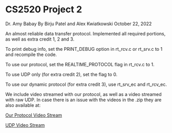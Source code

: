 # CS2520 Project 2
Dr. Amy Babay
By Birju Patel and Alex Kwiatkowski
October 22, 2022

An almost reliable data transfer protocol.
Implemented all required portions, as well as extra credit 1, 2 and 3.

To print debug info, set the PRINT_DEBUG option in rt_rcv.c or rt_srv.c to 1 and recompile the code.

To use our protocol, set the REALTIME_PROTOCOL flag in rt_rcv.c to 1.

To use UDP only (for extra credit 2), set the flag to 0.

To use our dynamic protocol (for extra credit 3), use rt_srv_ec and rt_rcv_ec.

We include video streamed with our protocol, as well as a video streamed with raw UDP.
In case there is an issue with the videos in the .zip they are also available at:

[Our Protocol Video Stream](https://drive.google.com/file/d/1YleGbhEs43rXEE2m3sNMPT4IG8AAdOMa/view?usp=sharing)

[UDP Video Stream](https://drive.google.com/file/d/1896uvM-WtnrI9AqqNQRqnmrTwnho-n0F/view?usp=sharing)
